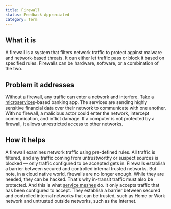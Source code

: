```yaml
---
title: Firewall
status: Feedback Appreciated
category: Term
---
```


## What it is
A firewall is a system that filters network traffic to protect against malware and network-based threats. It can either let traffic pass or block it based on specified rules. Firewalls can be hardware, software, or a combination of the two.

## Problem it addresses
Without a firewall, any traffic can enter a network and interfere. Take a [microservices](/microservices/)-based banking app. The services are sending highly sensitive financial data over their network to communicate with one another. With no firewall, a malicious actor could enter the network, intercept communication, and inflict damage.
If a computer is not protected by a firewall, it allows unrestricted access to other networks.
 

## How it helps
A firewall examines network traffic using pre-defined rules. All traffic is filtered, and any traffic coming from untrustworthy or suspect sources is blocked — only traffic configured to be accepted gets in. Firewalls establish a barrier between secured and controlled internal trusted networks. But note, in a cloud native world, firewalls are no longer enough. While they are needed, they can be hacked. That's why in-transit traffic must also be protected. And this is what [service meshes](/service_mesh/) do. 
It only accepts traffic that has been configured to accept. 
They establish a barrier between secured and controlled internal networks that can be trusted, such as Home or Work network and untrusted outside networks, such as the Internet.
